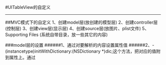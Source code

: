 #UITableView的自定义

---
##MVC模式下的自定义
    1、创建model层(放创建的模型层)
    2、创建controller层(控制层)
    3、创建view层(显示层)
    4、创建source层(放图片、plist文件)
    5、Supporting Files (系统自带目录，放一些其它的内容)


###model层的设置
######1、通过对要解析的内容设置属性值
######2、-(instancetype)initWithDictionary:(NSDictionary *)dic;这个方法，把对应的值附到属性上。通过
